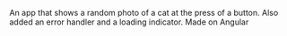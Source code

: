 An app that shows a random photo of a cat at the press of a button. 
Also added an error handler and a loading indicator. 
Made on Angular
